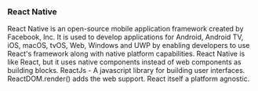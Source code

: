 ### React Native

React Native is an open-source mobile application framework created by Facebook, Inc. It is used to develop applications for Android, Android TV, iOS, macOS, tvOS, Web, Windows and UWP by enabling developers to use React's framework along with native platform capabilities.
React Native is like React, but it uses native components instead of web components as building blocks.
ReactJs - A javascript library for building user interfaces. ReactDOM.render() adds the web support. React itself a platform agnostic.
